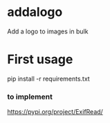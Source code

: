 # addalogo
Add a logo to images in bulk

# First usage
pip install -r requirements.txt

### to implement
https://pypi.org/project/ExifRead/
